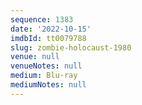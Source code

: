 ```yaml
---
sequence: 1383
date: '2022-10-15'
imdbId: tt0079788
slug: zombie-holocaust-1980
venue: null
venueNotes: null
medium: Blu-ray
mediumNotes: null
---
```


